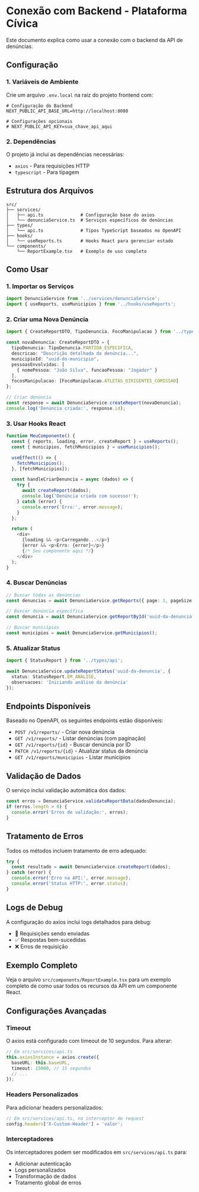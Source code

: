 # Conexão com Backend - Plataforma Cívica

Este documento explica como usar a conexão com o backend da API de denúncias.

## Configuração

### 1. Variáveis de Ambiente

Crie um arquivo `.env.local` na raiz do projeto frontend com:

```env
# Configuração do Backend
NEXT_PUBLIC_API_BASE_URL=http://localhost:8080

# Configurações opcionais
# NEXT_PUBLIC_API_KEY=sua_chave_api_aqui
```

### 2. Dependências

O projeto já inclui as dependências necessárias:
- `axios` - Para requisições HTTP
- `typescript` - Para tipagem

## Estrutura dos Arquivos

```
src/
├── services/
│   ├── api.ts              # Configuração base do axios
│   └── denunciaService.ts  # Serviços específicos de denúncias
├── types/
│   └── api.ts              # Tipos TypeScript baseados no OpenAPI
├── hooks/
│   └── useReports.ts       # Hooks React para gerenciar estado
└── components/
    └── ReportExample.tsx   # Exemplo de uso completo
```

## Como Usar

### 1. Importar os Serviços

```typescript
import DenunciaService from '../services/denunciaService';
import { useReports, useMunicipios } from '../hooks/useReports';
```

### 2. Criar uma Nova Denúncia

```typescript
import { CreateReportDTO, TipoDenuncia, FocoManipulacao } from '../types/api';

const novaDenuncia: CreateReportDTO = {
  tipoDenuncia: TipoDenuncia.PARTIDA_ESPECIFICA,
  descricao: "Descrição detalhada da denúncia...",
  municipioId: "uuid-do-municipio",
  pessoasEnvolvidas: [
    { nomePessoa: "João Silva", funcaoPessoa: "Jogador" }
  ],
  focosManipulacao: [FocoManipulacao.ATLETAS_DIRIGENTES_COMISSAO]
};

// Criar denúncia
const response = await DenunciaService.createReport(novaDenuncia);
console.log('Denúncia criada:', response.id);
```

### 3. Usar Hooks React

```typescript
function MeuComponente() {
  const { reports, loading, error, createReport } = useReports();
  const { municipios, fetchMunicipios } = useMunicipios();

  useEffect(() => {
    fetchMunicipios();
  }, [fetchMunicipios]);

  const handleCriarDenuncia = async (dados) => {
    try {
      await createReport(dados);
      console.log('Denúncia criada com sucesso!');
    } catch (error) {
      console.error('Erro:', error.message);
    }
  };

  return (
    <div>
      {loading && <p>Carregando...</p>}
      {error && <p>Erro: {error}</p>}
      {/* Seu componente aqui */}
    </div>
  );
}
```

### 4. Buscar Denúncias

```typescript
// Buscar todas as denúncias
const denuncias = await DenunciaService.getReports({ page: 1, pageSize: 10 });

// Buscar denúncia específica
const denuncia = await DenunciaService.getReportById('uuid-da-denuncia');

// Buscar municípios
const municipios = await DenunciaService.getMunicipios();
```

### 5. Atualizar Status

```typescript
import { StatusReport } from '../types/api';

await DenunciaService.updateReportStatus('uuid-da-denuncia', {
  status: StatusReport.EM_ANALISE,
  observacoes: 'Iniciando análise da denúncia'
});
```

## Endpoints Disponíveis

Baseado no OpenAPI, os seguintes endpoints estão disponíveis:

- `POST /v1/reports/` - Criar nova denúncia
- `GET /v1/reports/` - Listar denúncias (com paginação)
- `GET /v1/reports/{id}` - Buscar denúncia por ID
- `PATCH /v1/reports/{id}` - Atualizar status da denúncia
- `GET /v1/reports/municipios` - Listar municípios

## Validação de Dados

O serviço inclui validação automática dos dados:

```typescript
const erros = DenunciaService.validateReportData(dadosDenuncia);
if (erros.length > 0) {
  console.error('Erros de validação:', erros);
}
```

## Tratamento de Erros

Todos os métodos incluem tratamento de erro adequado:

```typescript
try {
  const resultado = await DenunciaService.createReport(dados);
} catch (error) {
  console.error('Erro na API:', error.message);
  console.error('Status HTTP:', error.status);
}
```

## Logs de Debug

A configuração do axios inclui logs detalhados para debug:

- 🚀 Requisições sendo enviadas
- ✅ Respostas bem-sucedidas
- ❌ Erros de requisição

## Exemplo Completo

Veja o arquivo `src/components/ReportExample.tsx` para um exemplo completo de como usar todos os recursos da API em um componente React.

## Configurações Avançadas

### Timeout

O axios está configurado com timeout de 10 segundos. Para alterar:

```typescript
// Em src/services/api.ts
this.axiosInstance = axios.create({
  baseURL: this.baseURL,
  timeout: 15000, // 15 segundos
  // ...
});
```

### Headers Personalizados

Para adicionar headers personalizados:

```typescript
// Em src/services/api.ts, no interceptor de request
config.headers['X-Custom-Header'] = 'valor';
```

### Interceptadores

Os interceptadores podem ser modificados em `src/services/api.ts` para:
- Adicionar autenticação
- Logs personalizados
- Transformação de dados
- Tratamento global de erros
